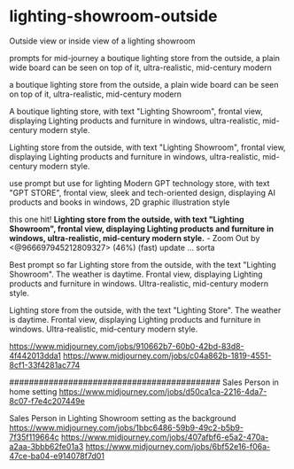 # lighting-showroom-outside
Outside view or inside view of a lighting showroom


prompts for mid-journey
a boutique lighting store from the outside, a plain wide board can be seen on top of it, ultra-realistic, mid-century modern

a boutique lighting store from the outside, a plain wide board can be seen on top of it, ultra-realistic, mid-century modern

A boutique lighting store, with text "Lighting Showroom", frontal view, displaying Lighting products and furniture in windows, ultra-realistic, mid-century modern style. 

Lighting store from the outside, with text "Lighting Showroom", frontal view, displaying Lighting products and furniture in windows, ultra-realistic, mid-century modern style.

use prompt but use for lighting
Modern GPT technology store, with text "GPT STORE", frontal view, sleek and tech-oriented design, displaying AI products and books in windows, 2D graphic illustration style

this one hit!
**Lighting store from the outside, with text "Lighting Showroom", frontal view, displaying Lighting products and furniture in windows, ultra-realistic, mid-century modern style.** - Zoom Out by <@966697945212809327> (46%) (fast) update ... sorta

Best prompt so far
Lighting store from the outside, with the text "Lighting Showroom". The weather is daytime. Frontal view, displaying Lighting products and furniture in windows. Ultra-realistic, mid-century modern style.


Lighting store from the outside, with the text "Lighting Store". The weather is daytime. Frontal view, displaying Lighting products and furniture in windows. Ultra-realistic, mid-century modern style. 


https://www.midjourney.com/jobs/910662b7-60b0-42bd-83d8-4f442013dda1
https://www.midjourney.com/jobs/c04a862b-1819-4551-8cf1-33f4281ac774



###########################################
Sales Person in home setting
https://www.midjourney.com/jobs/d50ca1ca-2216-4da7-8c07-f7e4c207449e

Sales Person in Lighting Showroom setting as the background
https://www.midjourney.com/jobs/1bbc6486-59b9-49c2-b5b9-7f35f119664c
https://www.midjourney.com/jobs/407afbf6-e5a2-470a-a2aa-3bbb62fe01a3
https://www.midjourney.com/jobs/6bf52e16-f06a-47ce-ba04-e914078f7d01




